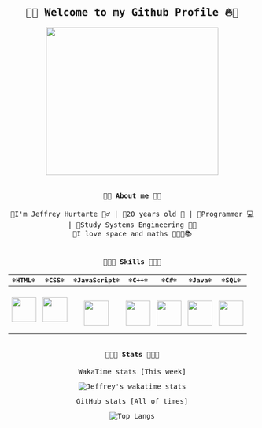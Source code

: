 <h2 align="center"><samp>👋🔥 Welcome to my Github Profile 🔥👋 </h2>

<p align="center">

  <img src="https://media3.giphy.com/media/jTVan9YKTLacU/giphy.gif" width="350" height="300">

</p>

<img src="https://media3.giphy.com/media/jTVan9YKTLacU/giphy.gif" width="100%" height="1">

<h4 align="center"><samp> 👨‍💻 About me 👨‍💻 </h4>

<p align="center"><samp >🌟I'm Jeffrey Hurtarte 🙋‍♂️ | 🌟20 years old 🎂 | 🌟Programmer 💻 | 🌟Study Systems Engineering 👨‍💻 
    <br>🌟I love space and maths 🌌👨‍🚀📚</p>

<img src="https://media3.giphy.com/media/jTVan9YKTLacU/giphy.gif" width="100%" height="1">

<h4 align="center"><samp>👋👨‍💻 Skills 👨‍💻👋 </h4>
<div align="center"><samp >
    
  
  | ❄HTML❄ | ❄CSS❄ | ❄JavaScript❄ | ❄C++❄ | ❄C#❄ | ❄Java❄ | ❄SQL❄ |
  | -- | -- | -- | -- | -- | -- | -- |
  | <p align="center"><img src="https://upload.wikimedia.org/wikipedia/commons/6/61/HTML5_logo_and_wordmark.svg" width="50" height="50"></center> | <p align="center"><img src="https://upload.wikimedia.org/wikipedia/commons/d/d5/CSS3_logo_and_wordmark.svg" width="50" height="50"></center> | <br><p align="center"><img src="https://upload.wikimedia.org/wikipedia/commons/9/99/Unofficial_JavaScript_logo_2.svg" width="50" height="50"></center> | <br><p align="center"><img src="https://upload.wikimedia.org/wikipedia/commons/1/18/ISO_C%2B%2B_Logo.svg" width="50" height="50"></center> | <br><p align="center"><img src="https://upload.wikimedia.org/wikipedia/commons/0/0d/C_Sharp_wordmark.svg" width="50" height="50"></center> | <br><p align="center"><img src="https://cdn-icons-png.flaticon.com/512/226/226777.png" width="50" height="50"></center> | <br><p align="center"><img src="https://www.freeiconspng.com/thumbs/sql-server-icon-png/sql-server-icon-png-29.png" width="50" height="50"></center> |
    
  
</div>
<img src="https://media3.giphy.com/media/jTVan9YKTLacU/giphy.gif" width="100%" height="1">

<h4 align="center"><samp>👋👨‍💻 Stats 👨‍💻👋 </h4>
<div align="center"><samp > 
  
  WakaTime stats [This week] <samp>
  
  ![Jeffrey's wakatime stats](https://github-readme-stats.vercel.app/api/wakatime/?username=jeffrey0710&layout=compact&theme=github_dark&show_icons=true)

  GitHub stats [All of times] <samp>
  
  ![Top Langs](https://github-readme-stats.vercel.app/api/top-langs/?username=jeffrey0710&layout=compact&theme=github_dark&show_icons=true)  
  
  </div>
